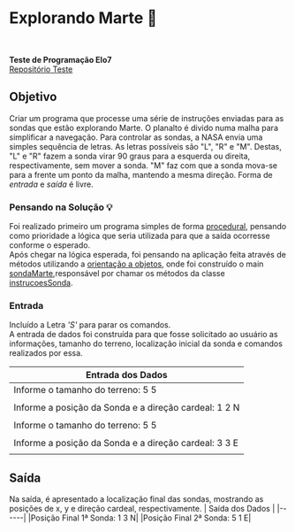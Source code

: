 # Explorando Marte :rocket:

<br>

**Teste de Programação Elo7**    
[Repositório Teste](https://gist.github.com/elo7-developer/1a40c96a5d062b69f02c "Clique Aqui")

## Objetivo
Criar um programa que processe uma série de instruções enviadas para as sondas que estão explorando Marte.
O planalto é divido numa malha para simplificar a navegação. 
Para controlar as sondas, a NASA envia uma simples sequência de letras. As letras possíveis são "L", "R" e "M". Destas, "L" e "R" fazem a sonda virar 90 graus para a esquerda ou direita, respectivamente, sem mover a sonda. "M" faz com que a sonda mova-se para a frente um ponto da malha, mantendo a mesma direção.
Forma de *entrada* e *saída* é livre.

### Pensando na Solução :bulb:
Foi realizado primeiro um programa simples de forma [procedural](https://github.com/DottaMP/SondaMarte/tree/main/procedural "Clique Aqui"), pensando como prioridade a lógica que seria utilizada para que a saída ocorresse conforme o esperado.    
Após chegar na lógica esperada, foi pensando na aplicação feita através de métodos utilizando a [orientação a objetos](https://github.com/DottaMP/SondaMarte/tree/main/Orientado%20a%20Objetos/src/sondaMarte "Clique Aqui"), onde foi construído o main [sondaMarte](https://github.com/DottaMP/SondaMarte/blob/main/Orientado%20a%20Objetos/src/sondaMarte/sondaMarte.java "Clique Aqui"),responsável por chamar os métodos da classe [instrucoesSonda](https://github.com/DottaMP/SondaMarte/blob/main/Orientado%20a%20Objetos/src/sondaMarte/instrucoesSonda.java "Clique Aqui").

### Entrada
Incluído a Letra *'S'* para parar os comandos.    
A entrada de dados foi construída para que fosse solicitado ao usuário as informações, tamanho do terreno, localização inicial da sonda e comandos realizados por essa.    

| Entrada dos Dados |  
|------|
|Informe o tamanho do terreno: 5 5|
||
|Informe a posição da Sonda e a direção cardeal: 1 2 N|
||
|Informe o tamanho do terreno: 5 5|
||
|Informe a posição da Sonda e a direção cardeal: 3 3 E|
||
 
## Saída
Na saída, é apresentado a localização final das sondas, mostrando as posições de x, y e direção cardeal, respectivamente.
| Saída dos Dados | 
|------|
|Posição Final 1ª Sonda: 1 3 N|
|Posição Final 2ª Sonda: 5 1 E|
